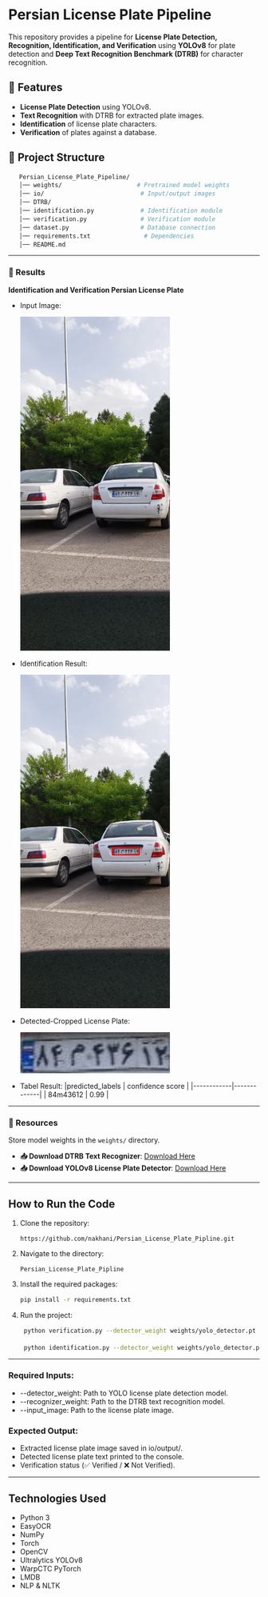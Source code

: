 # Persian License Plate Pipeline

This repository provides a pipeline for **License Plate Detection, Recognition, Identification, and Verification** using **YOLOv8** for plate detection and **Deep Text Recognition Benchmark (DTRB)** for character recognition.

## 🚗 Features
- **License Plate Detection** using YOLOv8.
- **Text Recognition** with DTRB for extracted plate images.
- **Identification** of license plate characters.
- **Verification** of plates against a database.

## 📂 Project Structure
```bash
   Persian_License_Plate_Pipeline/
   │── weights/                     # Pretrained model weights
   │── io/                           # Input/output images
   │── DTRB/
   │── identification.py             # Identification module
   │── verification.py               # Verification module
   │── dataset.py                    # Database connection
   │── requirements.txt               # Dependencies
   │── README.md
```
---
### 📌 Results

 **Identification and Verification Persian License Plate**

- Input Image:

  <img src= "io/input/image.jpg" width= "300">

- Identification Result:

  <img src= "io/output/image_result.jpg" width= "300">

- Detected-Cropped License Plate:

  <img src= "io/output/plate_image_result_0.jpg" width= "300">


- Tabel Result:
  |predicted_labels  | confidence score |
  |------------|-------------|
  | 84m43612  | 0.99 |
  
---
### 📌 Resources

Store model weights in the `weights/` directory.

- **📥 Download DTRB Text Recognizer**: [Download Here](https://drive.google.com/file/d/1sX1Y8hVCzn_xK5sAuz5aRrfy0lPqz_9V/view?usp=drive_link) 
- **📥 Download YOLOv8 License Plate Detector**: [Download Here](https://drive.google.com/file/d/16qSjQ58g_F0Zy09-6Ax8AMNLJQrOAWJZ/view?usp=drive_link) 

---

## How to Run the Code
1. Clone the repository:

   ```
   https://github.com/nakhani/Persian_License_Plate_Pipline.git
   ```

2. Navigate to the directory:

   ```
   Persian_License_Plate_Pipline
   ```

3. Install the required packages:
   ```sh
   pip install -r requirements.txt
   ```

4. Run the project:
   ```bash
    python verification.py --detector_weight weights/yolo_detector.pt --recognizer_weight weights/dtrb_recognizer.pth --input_image io/input/image.jpg #For verify License Plate 

    python identification.py --detector_weight weights/yolo_detector.pt --recognizer_weight weights/dtrb_recognizer.pth --input_image io/input/image.jpg  #For identify License Plate 
   ```
---
### Required Inputs:
- --detector_weight: Path to YOLO license plate detection model.
- --recognizer_weight: Path to the DTRB text recognition model.
- --input_image: Path to the license plate image.

### Expected Output:
- Extracted license plate image saved in io/output/.
- Detected license plate text printed to the console.
- Verification status (✅ Verified / ❌ Not Verified).

---
## Technologies Used
- Python 3
- EasyOCR
- NumPy
- Torch
- OpenCV
- Ultralytics YOLOv8
- WarpCTC PyTorch
- LMDB
- NLP & NLTK